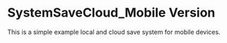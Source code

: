 # SystemSaveCloud_Mobile Version
 This is a simple example local and cloud save system for mobile devices.
